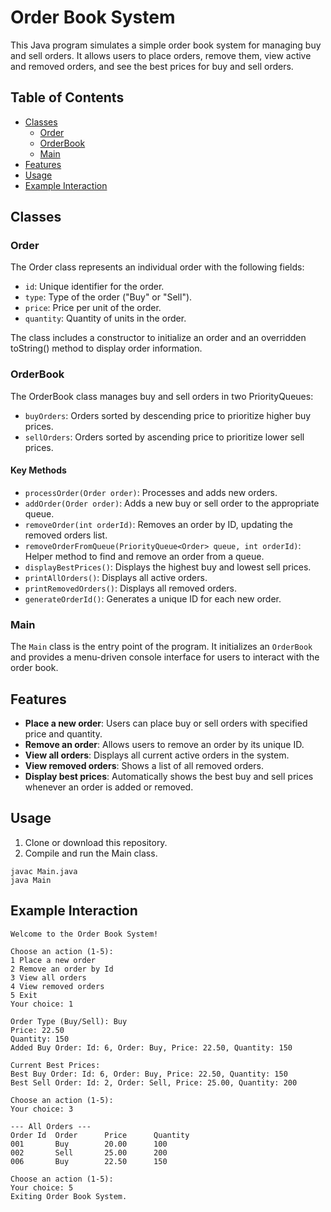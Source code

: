 # Order Book System
This Java program simulates a simple order book system for managing buy and sell orders. It allows users to place orders, remove them, view active and removed orders, and see the best prices for buy and sell orders.

## Table of Contents
- [Classes](##Classes)
  - [Order](###Order)
  - [OrderBook](###OrderBook)
  - [Main](###Main)
- [Features](##Features)
- [Usage](##Usage)
- [Example Interaction](##ExampleInteraction)
  
## Classes
### Order
The Order class represents an individual order with the following fields:

- `id`: Unique identifier for the order.
- `type`: Type of the order ("Buy" or "Sell").
- `price`: Price per unit of the order.
- `quantity`: Quantity of units in the order.
  
The class includes a constructor to initialize an order and an overridden toString() method to display order information.

### OrderBook
The OrderBook class manages buy and sell orders in two PriorityQueues:
- `buyOrders`: Orders sorted by descending price to prioritize higher buy prices.
- `sellOrders`: Orders sorted by ascending price to prioritize lower sell prices.
#### Key Methods
- `processOrder(Order order)`: Processes and adds new orders.
- `addOrder(Order order)`: Adds a new buy or sell order to the appropriate queue.
- `removeOrder(int orderId)`: Removes an order by ID, updating the removed orders list.
- `removeOrderFromQueue(PriorityQueue<Order> queue, int orderId)`: Helper method to find and remove an order from a queue.
- `displayBestPrices()`: Displays the highest buy and lowest sell prices.
- `printAllOrders()`: Displays all active orders.
- `printRemovedOrders()`: Displays all removed orders.
- `generateOrderId()`: Generates a unique ID for each new order.
### Main
The `Main` class is the entry point of the program. It initializes an `OrderBook` and provides a menu-driven console interface for users to interact with the order book.

## Features
- **Place a new order**: Users can place buy or sell orders with specified price and quantity.
- **Remove an order**: Allows users to remove an order by its unique ID.
- **View all orders**: Displays all current active orders in the system.
- **View removed orders**: Shows a list of all removed orders.
- **Display best prices**: Automatically shows the best buy and sell prices whenever an order is added or removed.
## Usage
1. Clone or download this repository.
2. Compile and run the Main class.
```
javac Main.java
java Main
```
## Example Interaction
```
Welcome to the Order Book System!

Choose an action (1-5):
1 Place a new order
2 Remove an order by Id
3 View all orders
4 View removed orders
5 Exit
Your choice: 1

Order Type (Buy/Sell): Buy
Price: 22.50
Quantity: 150
Added Buy Order: Id: 6, Order: Buy, Price: 22.50, Quantity: 150

Current Best Prices:
Best Buy Order: Id: 6, Order: Buy, Price: 22.50, Quantity: 150
Best Sell Order: Id: 2, Order: Sell, Price: 25.00, Quantity: 200

Choose an action (1-5):
Your choice: 3

--- All Orders ---
Order Id  Order      Price      Quantity
001       Buy        20.00      100
002       Sell       25.00      200
006       Buy        22.50      150

Choose an action (1-5):
Your choice: 5
Exiting Order Book System.
```
